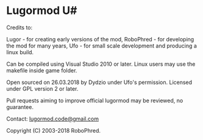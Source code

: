# Lugormod U#

Credits to:

Lugor       - for creating early versions of the mod,
RoboPhred   - for developing the mod for many years,
Ufo         - for small scale development and producing a linux build.

Can be compiled using Visual Studio 2010 or later.
Linux users may use the makefile inside game folder.

Open sourced on 26.03.2018 by Dydzio under Ufo's permission. Licensed under GPL version 2 or later.

Pull requests aiming to improve official lugormod may be reviewed, no guarantee.

Contact: lugormod.code@gmail.com

Copyright (C) 2003-2018 RoboPhred.